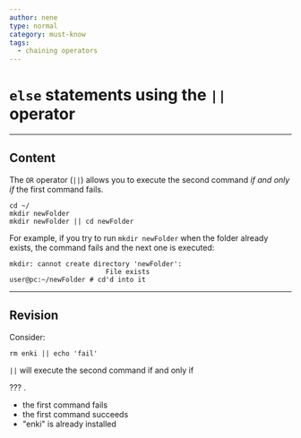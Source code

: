 ```yaml
---
author: nene
type: normal
category: must-know
tags:
  - chaining operators
---
```


# `else` statements using the `||` operator


---

## Content

The `OR` operator (`||`) allows you to execute the second command *if and only if* the first command fails.

```plain-text
cd ~/
mkdir newFolder
mkdir newFolder || cd newFolder
```

For example, if you try to run `mkdir newFolder` when the folder already exists, the command fails and the next one is executed:

```plain-text
mkdir: cannot create directory 'newFolder':
                        File exists
user@pc:~/newFolder # cd'd into it
```


---

## Revision

Consider:

```plain-text
rm enki || echo 'fail'
```

`||` will execute the second command if and only if 

??? .

- the first command fails
- the first command succeeds
- "enki" is already installed
